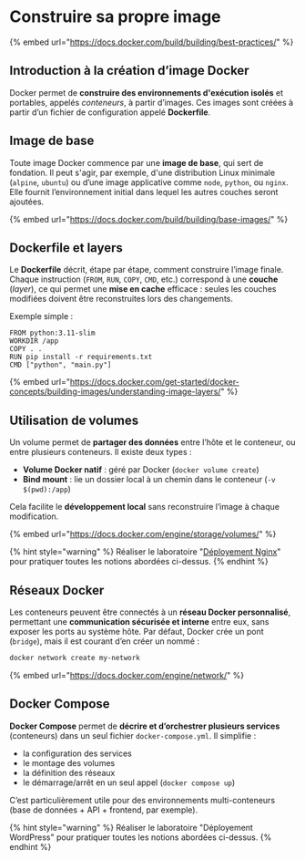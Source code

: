 # Construire sa propre image

{% embed url="https://docs.docker.com/build/building/best-practices/" %}

## Introduction à la création d’image Docker

Docker permet de **construire des environnements d'exécution isolés** et portables, appelés _conteneurs_, à partir d’images. Ces images sont créées à partir d’un fichier de configuration appelé **Dockerfile**.

## Image de base

Toute image Docker commence par une **image de base**, qui sert de fondation. Il peut s'agir, par exemple, d'une distribution Linux minimale (`alpine`, `ubuntu`) ou d’une image applicative comme `node`, `python`, ou `nginx`. Elle fournit l’environnement initial dans lequel les autres couches seront ajoutées.

{% embed url="https://docs.docker.com/build/building/base-images/" %}

## Dockerfile et layers

Le **Dockerfile** décrit, étape par étape, comment construire l’image finale. Chaque instruction (`FROM`, `RUN`, `COPY`, `CMD`, etc.) correspond à une **couche** (_layer_), ce qui permet une **mise en cache** efficace : seules les couches modifiées doivent être reconstruites lors des changements.

Exemple simple :

```docker
FROM python:3.11-slim
WORKDIR /app
COPY . .
RUN pip install -r requirements.txt
CMD ["python", "main.py"]
```

{% embed url="https://docs.docker.com/get-started/docker-concepts/building-images/understanding-image-layers/" %}

## Utilisation de volumes

Un volume permet de **partager des données** entre l’hôte et le conteneur, ou entre plusieurs conteneurs. Il existe deux types :

* **Volume Docker natif** : géré par Docker (`docker volume create`)
* **Bind mount** : lie un dossier local à un chemin dans le conteneur (`-v $(pwd):/app`)

Cela facilite le **développement local** sans reconstruire l’image à chaque modification.

{% embed url="https://docs.docker.com/engine/storage/volumes/" %}

{% hint style="warning" %}
Réaliser le laboratoire "[Déployement Nginx](../../labos/deploiement-nginx/)" pour pratiquer toutes les notions abordées ci-dessus.
{% endhint %}

## Réseaux Docker

Les conteneurs peuvent être connectés à un **réseau Docker personnalisé**, permettant une **communication sécurisée et interne** entre eux, sans exposer les ports au système hôte. Par défaut, Docker crée un pont (`bridge`), mais il est courant d’en créer un nommé :

```bash
docker network create my-network
```

{% embed url="https://docs.docker.com/engine/network/" %}

## Docker Compose

**Docker Compose** permet de **décrire et d’orchestrer plusieurs services** (conteneurs) dans un seul fichier `docker-compose.yml`. Il simplifie :

* la configuration des services
* le montage des volumes
* la définition des réseaux
* le démarrage/arrêt en un seul appel (`docker compose up`)

C’est particulièrement utile pour des environnements multi-conteneurs (base de données + API + frontend, par exemple).

{% hint style="warning" %}
Réaliser le laboratoire "Déployement WordPress" pour pratiquer toutes les notions abordées ci-dessus.
{% endhint %}
